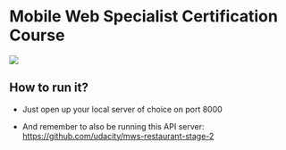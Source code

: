 # Mobile Web Specialist Certification Course

<img src="https://s3.eu-west-2.amazonaws.com/nmarcora/project-stage2.png">

## How to run it?
- Just open up your local server of choice on port 8000

- And remember to also be running this API server: https://github.com/udacity/mws-restaurant-stage-2